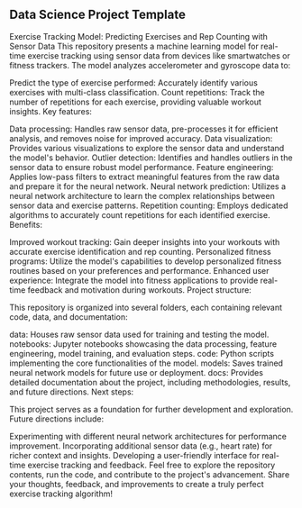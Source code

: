 ## Data Science Project Template

Exercise Tracking Model: Predicting Exercises and Rep Counting with Sensor Data
This repository presents a machine learning model for real-time exercise tracking using sensor data from devices like smartwatches or fitness trackers. The model analyzes accelerometer and gyroscope data to:

Predict the type of exercise performed: Accurately identify various exercises with multi-class classification.
Count repetitions: Track the number of repetitions for each exercise, providing valuable workout insights.
Key features:

Data processing: Handles raw sensor data, pre-processes it for efficient analysis, and removes noise for improved accuracy.
Data visualization: Provides various visualizations to explore the sensor data and understand the model's behavior.
Outlier detection: Identifies and handles outliers in the sensor data to ensure robust model performance.
Feature engineering: Applies low-pass filters to extract meaningful features from the raw data and prepare it for the neural network.
Neural network prediction: Utilizes a neural network architecture to learn the complex relationships between sensor data and exercise patterns.
Repetition counting: Employs dedicated algorithms to accurately count repetitions for each identified exercise.
Benefits:

Improved workout tracking: Gain deeper insights into your workouts with accurate exercise identification and rep counting.
Personalized fitness programs: Utilize the model's capabilities to develop personalized fitness routines based on your preferences and performance.
Enhanced user experience: Integrate the model into fitness applications to provide real-time feedback and motivation during workouts.
Project structure:

This repository is organized into several folders, each containing relevant code, data, and documentation:

data: Houses raw sensor data used for training and testing the model.
notebooks: Jupyter notebooks showcasing the data processing, feature engineering, model training, and evaluation steps.
code: Python scripts implementing the core functionalities of the model.
models: Saves trained neural network models for future use or deployment.
docs: Provides detailed documentation about the project, including methodologies, results, and future directions.
Next steps:

This project serves as a foundation for further development and exploration. Future directions include:

Experimenting with different neural network architectures for performance improvement.
Incorporating additional sensor data (e.g., heart rate) for richer context and insights.
Developing a user-friendly interface for real-time exercise tracking and feedback.
Feel free to explore the repository contents, run the code, and contribute to the project's advancement. Share your thoughts, feedback, and improvements to create a truly perfect exercise tracking algorithm!

